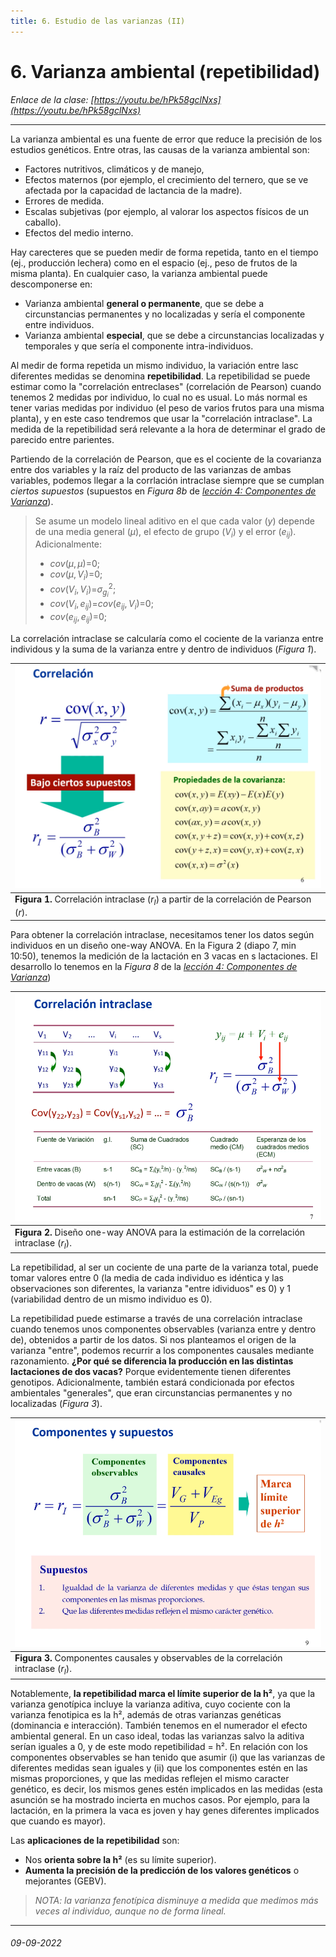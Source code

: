 ```yaml
---
title: 6. Estudio de las varianzas (II)
---
```


# 6. Varianza ambiental (repetibilidad)

*Enlace de la clase: [https://youtu.be/hPk58gclNxs](https://youtu.be/hPk58gclNxs)*

---

La varianza ambiental es una fuente de error que reduce la precisión de los estudios genéticos. Entre otras, las causas de la varianza ambiental son: 

- Factores nutritivos, climáticos y de manejo, 
- Efectos maternos (por ejemplo, el crecimiento del ternero, que se ve afectada por la capacidad de lactancia de la madre). 
- Errores de medida. 
- Escalas subjetivas (por ejemplo, al valorar los aspectos físicos de un caballo).
- Efectos del medio interno. 

Hay carecteres que se pueden medir de forma repetida, tanto en el tiempo (ej., producción lechera) como en el espacio (ej., peso de frutos de la misma planta). En cualquier caso, la varianza ambiental puede descomponerse en:

- Varianza ambiental **general o permanente**, que se debe a circunstancias permanentes y no localizadas y sería el componente entre individuos. 
- Varianza ambiental **especial**, que se debe a circunstancias localizadas y temporales y que sería el componente intra-individuos. 

Al medir de forma repetida un mismo individuo, la variación entre lasc diferentes medidas se denomina **repetibilidad**. La repetibilidad se puede estimar como la "correlación entreclases" (correlación de Pearson) cuando tenemos 2 medidas por individuo, lo cual no es usual. Lo más normal es tener varias medidas por individuo (el peso de varios frutos para una misma planta), y en este caso tendremos que usar la "correlación intraclase". La medida de la repetibilidad será relevante a la hora de determinar el grado de parecido entre parientes. 

Partiendo de la correlación de Pearson, que es el cociente de la covarianza entre dos variables y la raíz del producto de las varianzas de ambas variables, podemos llegar a la corrlación intraclase siempre que se cumplan *ciertos supuestos* (supuestos en *Figura 8b* de [*lección 4: Componentes de Varianza*](https://joancg.github.io/curso_GCM/leccion_4/)). 

> Se asume un modelo lineal aditivo en el que cada valor ($y$) depende de una media general ($\mu$), el efecto de grupo ($V_i$) y el error ($e_{ij}$). Adicionalmente:   
>   - $cov(\mu,\mu)$=0;  
>   - $cov(\mu,V_i)$=0;  
>   - $cov(V_i,V_i)$=$\sigma^2_{g_i}$;  
>   - $cov(V_i,e_{ij})$=$cov(e_{ij},V_i)$=0;  
>   - $cov(e_{ij},e_{ij})$=0;  

La correlación intraclase se calcularía como el cociente de la varianza entre individous y la suma de la varianza entre y dentro de individuos (*Figura 1*). 

| ![correlación intraclase](img/clase6_correlacion_intraclase.png) |
| :-- |
| **Figura 1.** Correlación intraclase ($r_I$) a partir de la correlación de Pearson ($r$). | 


Para obtener la correlación intraclase, necesitamos tener los datos según individuos en un diseño one-way ANOVA. En la Figura 2 (diapo 7, min 10:50), tenemos la medición de la lactación en 3 vacas en s lactaciones. El desarrollo lo tenemos en la *Figura 8* de la [*lección 4: Componentes de Varianza*](https://joancg.github.io/curso_GCM/leccion_4/))

| ![correlación intraclase ANOVA](img/clase6_ANOVA-desing.png) |
| :-- |
| **Figura 2.** Diseño one-way ANOVA para la estimación de la correlación intraclase ($r_I$). | 

La repetibilidad, al ser un cociente de una parte de la varianza total, puede tomar valores entre 0 (la media de cada individuo es idéntica y las observaciones son diferentes, la varianza "entre idividuos" es 0) y 1 (variabilidad dentro de un mismo individuo es 0). 

La repetibilidad puede estimarse a través de una correlación intraclase cuando tenemos unos componentes observables (varianza entre y dentro de), obtenidos a partir de los datos. Si nos planteamos el origen de la varianza "entre", podemos recurrir a los componentes causales mediante razonamiento. **¿Por qué se diferencia la producción en las distintas lactaciones de dos vacas?** Porque evidentemente tienen diferentes genotipos. Adicionalmente, también estará condicionada por efectos ambientales "generales", que eran circunstancias permanentes y no localizadas (*Figura 3*). 

| ![componentes de la correlación intraclase](img/clase6_correlacion_intraclase_componentes.png) |
| :-- |
| **Figura 3.** Componentes causales y observables de la correlación intraclase ($r_I$). | 

Notablemente, **la repetibilidad marca el límite superior de la h²**, ya que la varianza genotípica incluye la varianza aditiva, cuyo cociente con la varianza fenotipica es la h², además de otras varianzas genéticas (dominancia e interacción). También tenemos en el numerador el efecto ambiental general. En un caso ideal, todas las varianzas salvo la aditiva serían iguales a 0, y de este modo repetibilidad = h². En relación con los componentes observables se han tenido que asumir (i) que las varianzas de diferentes medidas sean iguales y (ii) que los componentes estén en las mismas proporciones, y que las medidas reflejen el mismo caracter genético, es decir, los mismos genes estén implicados en las medidas (esta asunción se ha mostrado incierta en muchos casos. Por ejemplo, para la lactación, en la primera la vaca es joven y hay genes diferentes implicados que cuando es mayor). 

Las **aplicaciones de la repetibilidad** son:   
- Nos **orienta sobre la h²** (es su límite superior).  
- **Aumenta la precisión de la predicción de los valores genéticos** o mejorantes (GEBV). 

> *NOTA: la varianza fenotípica disminuye a medida que medimos más veces al individuo, aunque no de forma lineal.*


---

###### 09-09-2022